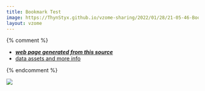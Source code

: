```yaml
---
title: Bookmark Test
image: https://ThynStyx.github.io/vzome-sharing/2022/01/28/21-05-46-Bookmark Test/Bookmark Test.png
layout: vzome
---
```


{% comment %}
 - [***web page generated from this source***][post]
 - [data assets and more info][github]

[post]: <https://ThynStyx.github.io/vzome-sharing/2022/01/28/Bookmark Test-21-05-46.html>
[github]: <https://github.com/ThynStyx/vzome-sharing/tree/main/2022/01/28/21-05-46-Bookmark Test/>
{% endcomment %}

<vzome-viewer style="width: 100%; height: 65vh;"
       src="https://ThynStyx.github.io/vzome-sharing/2022/01/28/21-05-46-Bookmark Test/Bookmark Test.vZome" >
  <img src="https://ThynStyx.github.io/vzome-sharing/2022/01/28/21-05-46-Bookmark Test/Bookmark Test.png" />
</vzome-viewer>